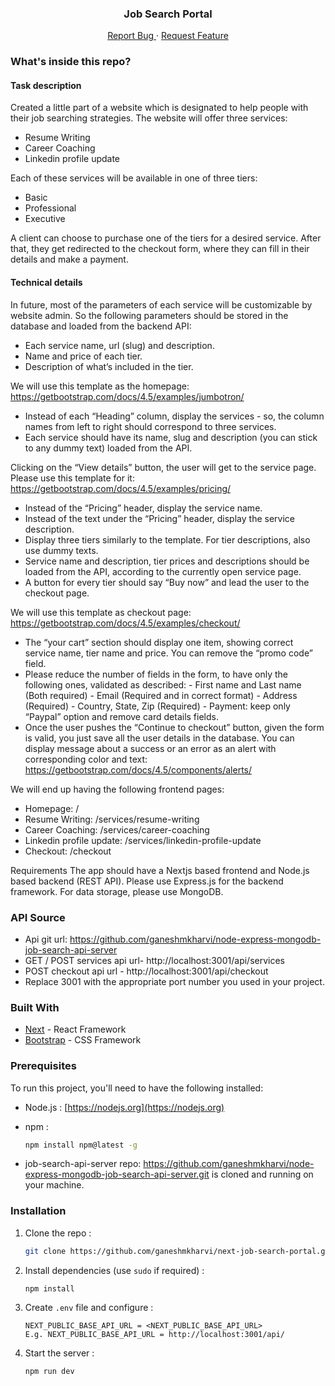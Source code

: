 <p align="center">
  <h3 align="center">Job Search Portal</h3>
  <p align="center">
    <a href="https://github.com/ganeshmkharvi/next-job-search-portal//issues">Report Bug </a>
    ·
    <a href="https://github.com/ganeshmkharvi/next-job-search-portal//issues"> Request Feature</a>
  </p>
</p>

<!-- ABOUT THE PROJECT -->

### What's inside this repo?

#### Task description

Created a little part of a website which is designated to help people with their job searching strategies. 
The website will offer three services: 
- Resume Writing 
- Career Coaching 
- Linkedin profile update

Each of these services will be available in one of three tiers: 
- Basic 
- Professional 
- Executive 

A client can choose to purchase one of the tiers for a desired service. After that, they get redirected to the checkout form, where they can fill in their details and make a payment. 

#### Technical details
In future, most of the parameters of each service will be customizable by website admin. So the following parameters should be stored in the database and loaded from the backend API: 
- Each service name, url (slug) and description. 
- Name and price of each tier. 
- Description of what’s included in the tier. 

We will use this template as the homepage: 
https://getbootstrap.com/docs/4.5/examples/jumbotron/ 
- Instead of each “Heading” column, display the services - so, the column names from left to right should correspond to three services. 
- Each service should have its name, slug and description (you can stick to any dummy text) loaded from the API. 

Clicking on the “View details” button, the user will get to the service page. Please use this template for it: 
https://getbootstrap.com/docs/4.5/examples/pricing/
- Instead of the “Pricing” header, display the service name. 
- Instead of the text under the “Pricing” header, display the service description.
- Display three tiers similarly to the template. For tier descriptions, also use dummy texts.
- Service name and description, tier prices and descriptions should be loaded from the API, according to the currently open service page. 
- A button for every tier should say “Buy now” and lead the user to the checkout page. 

We will use this template as checkout page: 
https://getbootstrap.com/docs/4.5/examples/checkout/ 
- The “your cart” section should display one item, showing correct service name, tier name and price. You can remove the “promo code” field. 
- Please reduce the number of fields in the form, to have only the following ones, validated as described: 
      - First name and Last name (Both required)
      - Email (Required and in correct format) 
      - Address (Required)
      - Country, State, Zip (Required)
      - Payment: keep only “Paypal” option and remove card details fields. 
- Once the user pushes the “Continue to checkout” button, given the form is valid, you just save all the user details in the database. You can display message about a success or an error as an alert with corresponding color and text: https://getbootstrap.com/docs/4.5/components/alerts/ 

We will end up having the following frontend pages: 
- Homepage: /
- Resume Writing: /services/resume-writing
- Career Coaching: /services/career-coaching
- Linkedin profile update: /services/linkedin-profile-update
- Checkout: /checkout

Requirements 
The app should have a Nextjs based frontend and Node.js based backend (REST API). Please use Express.js for the backend framework. For data storage, please use MongoDB.

### API Source
- Api git url: https://github.com/ganeshmkharvi/node-express-mongodb-job-search-api-server
- GET / POST services api url- http://localhost:3001/api/services 
- POST checkout api url - http://localhost:3001/api/checkout
- Replace 3001 with the appropriate port number you used in your project.

### Built With

- [Next]() - React Framework
- [Bootstrap]() - CSS Framework


### Prerequisites

To run this project, you'll need to have the following installed:

- Node.js : [https://nodejs.org](https://nodejs.org)

- npm :
  ```sh
  npm install npm@latest -g
  ```
- job-search-api-server repo:  https://github.com/ganeshmkharvi/node-express-mongodb-job-search-api-server.git is cloned and running on your machine.

### Installation

1. Clone the repo :
   ```sh
   git clone https://github.com/ganeshmkharvi/next-job-search-portal.git
   ```
2. Install dependencies (use `sudo` if required) :

   ```sh
   npm install
   ```

3. Create `.env` file and configure :

   ```JS
   NEXT_PUBLIC_BASE_API_URL = <NEXT_PUBLIC_BASE_API_URL> 
   E.g. NEXT_PUBLIC_BASE_API_URL = http://localhost:3001/api/
   
   ```

4. Start the server :
   ```sh
   npm run dev
   ```
